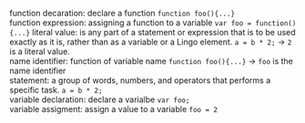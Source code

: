 function decaration: declare a function `function foo(){...}`   
function expression: assigning a function to a variable `var foo = function(){...}`
literal value: is any part of a statement or expression that is to be used exactly as it is, rather than as a variable or a Lingo element. `a = b * 2;` -> `2` is a literal value.  
name identifier: function of variable name `function foo(){...}` -> `foo` is the name identifier  
statement: a group of words, numbers, and operators that performs a specific task. `a = b * 2;`  
variable declaration: declare a varialbe `var foo;`  
variable assigment: assign a value to a variable `foo = 2`  
